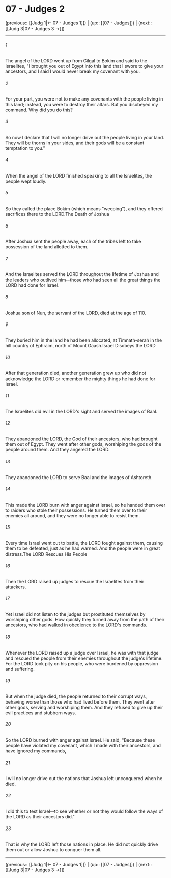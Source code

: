 # 07 - Judges 2

(previous:: [[Judg 1|← 07 - Judges 1]]) | (up:: [[07 - Judges]]) | (next:: [[Judg 3|07 - Judges 3 →]])

***


###### 1 
The angel of the LORD went up from Gilgal to Bokim and said to the Israelites, "I brought you out of Egypt into this land that I swore to give your ancestors, and I said I would never break my covenant with you. 

###### 2 
For your part, you were not to make any covenants with the people living in this land; instead, you were to destroy their altars. But you disobeyed my command. Why did you do this? 

###### 3 
So now I declare that I will no longer drive out the people living in your land. They will be thorns in your sides, and their gods will be a constant temptation to you." 

###### 4 
When the angel of the LORD finished speaking to all the Israelites, the people wept loudly. 

###### 5 
So they called the place Bokim (which means "weeping"), and they offered sacrifices there to the LORD.The Death of Joshua 

###### 6 
After Joshua sent the people away, each of the tribes left to take possession of the land allotted to them. 

###### 7 
And the Israelites served the LORD throughout the lifetime of Joshua and the leaders who outlived him--those who had seen all the great things the LORD had done for Israel. 

###### 8 
Joshua son of Nun, the servant of the LORD, died at the age of 110. 

###### 9 
They buried him in the land he had been allocated, at Timnath-serah in the hill country of Ephraim, north of Mount Gaash.Israel Disobeys the LORD 

###### 10 
After that generation died, another generation grew up who did not acknowledge the LORD or remember the mighty things he had done for Israel. 

###### 11 
The Israelites did evil in the LORD's sight and served the images of Baal. 

###### 12 
They abandoned the LORD, the God of their ancestors, who had brought them out of Egypt. They went after other gods, worshiping the gods of the people around them. And they angered the LORD. 

###### 13 
They abandoned the LORD to serve Baal and the images of Ashtoreth. 

###### 14 
This made the LORD burn with anger against Israel, so he handed them over to raiders who stole their possessions. He turned them over to their enemies all around, and they were no longer able to resist them. 

###### 15 
Every time Israel went out to battle, the LORD fought against them, causing them to be defeated, just as he had warned. And the people were in great distress.The LORD Rescues His People 

###### 16 
Then the LORD raised up judges to rescue the Israelites from their attackers. 

###### 17 
Yet Israel did not listen to the judges but prostituted themselves by worshiping other gods. How quickly they turned away from the path of their ancestors, who had walked in obedience to the LORD's commands. 

###### 18 
Whenever the LORD raised up a judge over Israel, he was with that judge and rescued the people from their enemies throughout the judge's lifetime. For the LORD took pity on his people, who were burdened by oppression and suffering. 

###### 19 
But when the judge died, the people returned to their corrupt ways, behaving worse than those who had lived before them. They went after other gods, serving and worshiping them. And they refused to give up their evil practices and stubborn ways. 

###### 20 
So the LORD burned with anger against Israel. He said, "Because these people have violated my covenant, which I made with their ancestors, and have ignored my commands, 

###### 21 
I will no longer drive out the nations that Joshua left unconquered when he died. 

###### 22 
I did this to test Israel--to see whether or not they would follow the ways of the LORD as their ancestors did." 

###### 23 
That is why the LORD left those nations in place. He did not quickly drive them out or allow Joshua to conquer them all.

***

(previous:: [[Judg 1|← 07 - Judges 1]]) | (up:: [[07 - Judges]]) | (next:: [[Judg 3|07 - Judges 3 →]])
